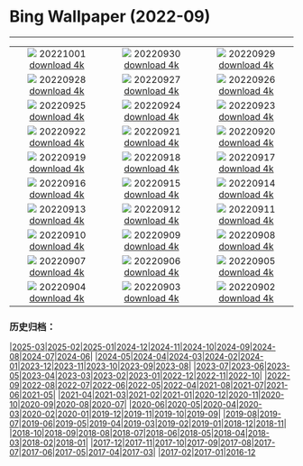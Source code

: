 # Bing Wallpaper (2022-09)
**************
| | | |
| :----: | :----: | :----: |
| ![](https://www.bing.com/th?id=OHR.NBP_FR-FR2587277972_1920x1080.jpg) 20221001 [download 4k](https://www.bing.com/th?id=OHR.NBP_FR-FR2587277972_UHD.jpg) | ![](https://www.bing.com/th?id=OHR.EubalaenaAustralis_FR-FR7459800196_1920x1080.jpg) 20220930 [download 4k](https://www.bing.com/th?id=OHR.EubalaenaAustralis_FR-FR7459800196_UHD.jpg) | ![](https://www.bing.com/th?id=OHR.InfiniD_FR-FR7335727196_1920x1080.jpg) 20220929 [download 4k](https://www.bing.com/th?id=OHR.InfiniD_FR-FR7335727196_UHD.jpg) |
| ![](https://www.bing.com/th?id=OHR.GoldenJellyfish_FR-FR7195746290_1920x1080.jpg) 20220928 [download 4k](https://www.bing.com/th?id=OHR.GoldenJellyfish_FR-FR7195746290_UHD.jpg) | ![](https://www.bing.com/th?id=OHR.YellowstoneUGB_FR-FR7054176049_1920x1080.jpg) 20220927 [download 4k](https://www.bing.com/th?id=OHR.YellowstoneUGB_FR-FR7054176049_UHD.jpg) | ![](https://www.bing.com/th?id=OHR.SusitnaRiver_FR-FR6868315576_1920x1080.jpg) 20220926 [download 4k](https://www.bing.com/th?id=OHR.SusitnaRiver_FR-FR6868315576_UHD.jpg) |
| ![](https://www.bing.com/th?id=OHR.AmazonMangroves_FR-FR6535464372_1920x1080.jpg) 20220925 [download 4k](https://www.bing.com/th?id=OHR.AmazonMangroves_FR-FR6535464372_UHD.jpg) | ![](https://www.bing.com/th?id=OHR.DarkSkyAcadia_FR-FR6402642209_1920x1080.jpg) 20220924 [download 4k](https://www.bing.com/th?id=OHR.DarkSkyAcadia_FR-FR6402642209_UHD.jpg) | ![](https://www.bing.com/th?id=OHR.FirstDayFall_FR-FR6231172120_1920x1080.jpg) 20220923 [download 4k](https://www.bing.com/th?id=OHR.FirstDayFall_FR-FR6231172120_UHD.jpg) |
| ![](https://www.bing.com/th?id=OHR.LastDollarRoad_FR-FR5163597520_1920x1080.jpg) 20220922 [download 4k](https://www.bing.com/th?id=OHR.LastDollarRoad_FR-FR5163597520_UHD.jpg) | ![](https://www.bing.com/th?id=OHR.PWPeaceDoves_FR-FR3806817971_1920x1080.jpg) 20220921 [download 4k](https://www.bing.com/th?id=OHR.PWPeaceDoves_FR-FR3806817971_UHD.jpg) | ![](https://www.bing.com/th?id=OHR.SitkaOtters_FR-FR3538056726_1920x1080.jpg) 20220920 [download 4k](https://www.bing.com/th?id=OHR.SitkaOtters_FR-FR3538056726_UHD.jpg) |
| ![](https://www.bing.com/th?id=OHR.QueenFuneral_FR-FR0158757969_1920x1080.jpg) 20220919 [download 4k](https://www.bing.com/th?id=OHR.QueenFuneral_FR-FR0158757969_UHD.jpg) | ![](https://www.bing.com/th?id=OHR.ArashiyamaBamboo_FR-FR2493137059_1920x1080.jpg) 20220918 [download 4k](https://www.bing.com/th?id=OHR.ArashiyamaBamboo_FR-FR2493137059_UHD.jpg) | ![](https://www.bing.com/th?id=OHR.Wellenflug_FR-FR2038001705_1920x1080.jpg) 20220917 [download 4k](https://www.bing.com/th?id=OHR.Wellenflug_FR-FR2038001705_UHD.jpg) |
| ![](https://www.bing.com/th?id=OHR.PianePuma_FR-FR1798497777_1920x1080.jpg) 20220916 [download 4k](https://www.bing.com/th?id=OHR.PianePuma_FR-FR1798497777_UHD.jpg) | ![](https://www.bing.com/th?id=OHR.PyreneesPark_FR-FR1682590544_1920x1080.jpg) 20220915 [download 4k](https://www.bing.com/th?id=OHR.PyreneesPark_FR-FR1682590544_UHD.jpg) | ![](https://www.bing.com/th?id=OHR.MarbleCanyon_FR-FR1436161431_1920x1080.jpg) 20220914 [download 4k](https://www.bing.com/th?id=OHR.MarbleCanyon_FR-FR1436161431_UHD.jpg) |
| ![](https://www.bing.com/th?id=OHR.GSDNPest_FR-FR1263781052_1920x1080.jpg) 20220913 [download 4k](https://www.bing.com/th?id=OHR.GSDNPest_FR-FR1263781052_UHD.jpg) | ![](https://www.bing.com/th?id=OHR.Aracari_FR-FR1154426746_1920x1080.jpg) 20220912 [download 4k](https://www.bing.com/th?id=OHR.Aracari_FR-FR1154426746_UHD.jpg) | ![](https://www.bing.com/th?id=OHR.LacChesserys_FR-FR0870000876_1920x1080.jpg) 20220911 [download 4k](https://www.bing.com/th?id=OHR.LacChesserys_FR-FR0870000876_UHD.jpg) |
| ![](https://www.bing.com/th?id=OHR.KLMidAutumn_FR-FR2241740049_1920x1080.jpg) 20220910 [download 4k](https://www.bing.com/th?id=OHR.KLMidAutumn_FR-FR2241740049_UHD.jpg) | ![](https://www.bing.com/th?id=OHR.BHNMBelize_FR-FR2008447486_1920x1080.jpg) 20220909 [download 4k](https://www.bing.com/th?id=OHR.BHNMBelize_FR-FR2008447486_UHD.jpg) | ![](https://www.bing.com/th?id=OHR.CircumnavigationAnni_FR-FR1523555042_1920x1080.jpg) 20220908 [download 4k](https://www.bing.com/th?id=OHR.CircumnavigationAnni_FR-FR1523555042_UHD.jpg) |
| ![](https://www.bing.com/th?id=OHR.MuseudoAmanha_FR-FR1189585672_1920x1080.jpg) 20220907 [download 4k](https://www.bing.com/th?id=OHR.MuseudoAmanha_FR-FR1189585672_UHD.jpg) | ![](https://www.bing.com/th?id=OHR.SquirrelMushroom_FR-FR0810925828_1920x1080.jpg) 20220906 [download 4k](https://www.bing.com/th?id=OHR.SquirrelMushroom_FR-FR0810925828_UHD.jpg) | ![](https://www.bing.com/th?id=OHR.SeitanLimania_FR-FR0583337434_1920x1080.jpg) 20220905 [download 4k](https://www.bing.com/th?id=OHR.SeitanLimania_FR-FR0583337434_UHD.jpg) |
| ![](https://www.bing.com/th?id=OHR.ArambolBeach_FR-FR0188707058_1920x1080.jpg) 20220904 [download 4k](https://www.bing.com/th?id=OHR.ArambolBeach_FR-FR0188707058_UHD.jpg) | ![](https://www.bing.com/th?id=OHR.MalaysiaTwinTowers_FR-FR9843303466_1920x1080.jpg) 20220903 [download 4k](https://www.bing.com/th?id=OHR.MalaysiaTwinTowers_FR-FR9843303466_UHD.jpg) | ![](https://www.bing.com/th?id=OHR.USFilmFestival_FR-FR9093073298_1920x1080.jpg) 20220902 [download 4k](https://www.bing.com/th?id=OHR.USFilmFestival_FR-FR9093073298_UHD.jpg) |

### 历史归档：

|[2025-03](/2025-03/2025-03.md)|[2025-02](/2025-02/2025-02.md)|[2025-01](/2025-01/2025-01.md)|[2024-12](/2024-12/2024-12.md)|[2024-11](/2024-11/2024-11.md)|[2024-10](/2024-10/2024-10.md)|[2024-09](/2024-09/2024-09.md)|[2024-08](/2024-08/2024-08.md)|[2024-07](/2024-07/2024-07.md)|[2024-06](/2024-06/2024-06.md)|
|[2024-05](/2024-05/2024-05.md)|[2024-04](/2024-04/2024-04.md)|[2024-03](/2024-03/2024-03.md)|[2024-02](/2024-02/2024-02.md)|[2024-01](/2024-01/2024-01.md)|[2023-12](/2023-12/2023-12.md)|[2023-11](/2023-11/2023-11.md)|[2023-10](/2023-10/2023-10.md)|[2023-09](/2023-09/2023-09.md)|[2023-08](/2023-08/2023-08.md)|
|[2023-07](/2023-07/2023-07.md)|[2023-06](/2023-06/2023-06.md)|[2023-05](/2023-05/2023-05.md)|[2023-04](/2023-04/2023-04.md)|[2023-03](/2023-03/2023-03.md)|[2023-02](/2023-02/2023-02.md)|[2023-01](/2023-01/2023-01.md)|[2022-12](/2022-12/2022-12.md)|[2022-11](/2022-11/2022-11.md)|[2022-10](/2022-10/2022-10.md)|
|[2022-09](/2022-09/2022-09.md)|[2022-08](/2022-08/2022-08.md)|[2022-07](/2022-07/2022-07.md)|[2022-06](/2022-06/2022-06.md)|[2022-05](/2022-05/2022-05.md)|[2022-04](/2022-04/2022-04.md)|[2021-08](/2021-08/2021-08.md)|[2021-07](/2021-07/2021-07.md)|[2021-06](/2021-06/2021-06.md)|[2021-05](/2021-05/2021-05.md)|
|[2021-04](/2021-04/2021-04.md)|[2021-03](/2021-03/2021-03.md)|[2021-02](/2021-02/2021-02.md)|[2021-01](/2021-01/2021-01.md)|[2020-12](/2020-12/2020-12.md)|[2020-11](/2020-11/2020-11.md)|[2020-10](/2020-10/2020-10.md)|[2020-09](/2020-09/2020-09.md)|[2020-08](/2020-08/2020-08.md)|[2020-07](/2020-07/2020-07.md)|
|[2020-06](/2020-06/2020-06.md)|[2020-05](/2020-05/2020-05.md)|[2020-04](/2020-04/2020-04.md)|[2020-03](/2020-03/2020-03.md)|[2020-02](/2020-02/2020-02.md)|[2020-01](/2020-01/2020-01.md)|[2019-12](/2019-12/2019-12.md)|[2019-11](/2019-11/2019-11.md)|[2019-10](/2019-10/2019-10.md)|[2019-09](/2019-09/2019-09.md)|
|[2019-08](/2019-08/2019-08.md)|[2019-07](/2019-07/2019-07.md)|[2019-06](/2019-06/2019-06.md)|[2019-05](/2019-05/2019-05.md)|[2019-04](/2019-04/2019-04.md)|[2019-03](/2019-03/2019-03.md)|[2019-02](/2019-02/2019-02.md)|[2019-01](/2019-01/2019-01.md)|[2018-12](/2018-12/2018-12.md)|[2018-11](/2018-11/2018-11.md)|
|[2018-10](/2018-10/2018-10.md)|[2018-09](/2018-09/2018-09.md)|[2018-08](/2018-08/2018-08.md)|[2018-07](/2018-07/2018-07.md)|[2018-06](/2018-06/2018-06.md)|[2018-05](/2018-05/2018-05.md)|[2018-04](/2018-04/2018-04.md)|[2018-03](/2018-03/2018-03.md)|[2018-02](/2018-02/2018-02.md)|[2018-01](/2018-01/2018-01.md)|
|[2017-12](/2017-12/2017-12.md)|[2017-11](/2017-11/2017-11.md)|[2017-10](/2017-10/2017-10.md)|[2017-09](/2017-09/2017-09.md)|[2017-08](/2017-08/2017-08.md)|[2017-07](/2017-07/2017-07.md)|[2017-06](/2017-06/2017-06.md)|[2017-05](/2017-05/2017-05.md)|[2017-04](/2017-04/2017-04.md)|[2017-03](/2017-03/2017-03.md)|
|[2017-02](/2017-02/2017-02.md)|[2017-01](/2017-01/2017-01.md)|[2016-12](/2016-12/2016-12.md)